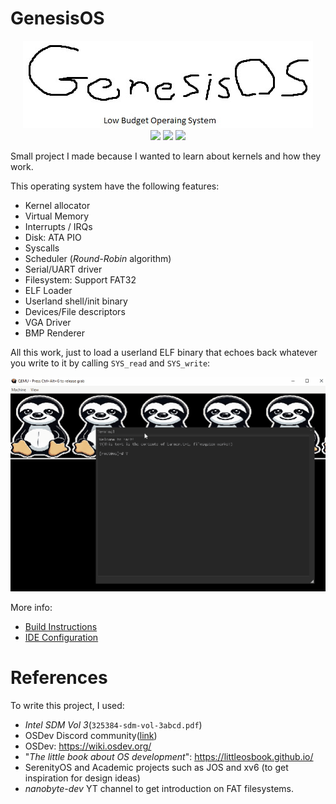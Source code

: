 # GenesisOS

<p align="center">
<img src='docs/images/logo.png' />
<br />
<img src='https://github.com/0xbigshaq/GenesisOS/actions/workflows/ci.yaml/badge.svg' />
<a href='https://discord.gg/WNhyYhrcH5'><img src='https://img.shields.io/discord/1231650335802789959.svg?logo=discord&logoColor=white&logoWidth=20labelColor=7289DA&color=17cf48&label=Discord' /></a>
<img src='https://img.shields.io/badge/arch-x86/32bit-blue' />
</p>

Small project I made because I wanted to learn about kernels and how they work.

This operating system have the following features:
* Kernel allocator
* Virtual Memory
* Interrupts / IRQs
* Disk: ATA PIO
* Syscalls
* Scheduler (_Round-Robin_ algorithm)
* Serial/UART driver 
* Filesystem: Support FAT32
* ELF Loader
* Userland shell/init binary
* Devices/File descriptors
* VGA Driver
* BMP Renderer

All this work, just to load a userland ELF binary that echoes back whatever you write to it by calling `SYS_read` and `SYS_write`:

![genesis-gif](docs/images/gfx-terminal.gif)

More info:
* [Build Instructions](docs/build_instructions.md)
* [IDE Configuration](docs/ide.md)

# References

To write this project, I used:
* _Intel SDM Vol 3_(`325384-sdm-vol-3abcd.pdf`)
* OSDev Discord community([link](https://discord.gg/osdev))
* OSDev: https://wiki.osdev.org/
* "_The little book about OS development_": https://littleosbook.github.io/
* SerenityOS and Academic projects such as JOS and xv6 (to get inspiration for design ideas)
* _nanobyte-dev_ YT channel to get introduction on FAT filesystems.
